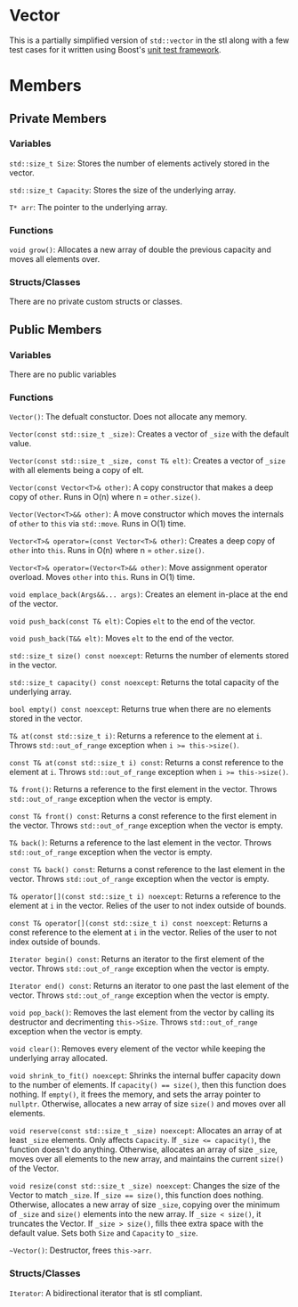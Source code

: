 # Vector

This is a partially simplified version of `std::vector` in the stl along with a few test cases for it written using Boost's [unit test framework](https://www.boost.org/doc/libs/latest/libs/test/doc/html/index.html).

# Members

## Private Members

### Variables

`std::size_t Size`: Stores the number of elements actively stored in the vector.

`std::size_t Capacity`: Stores the size of the underlying array.

`T* arr`: The pointer to the underlying array.

### Functions

`void grow()`: Allocates a new array of double the previous capacity and moves all elements over.

### Structs/Classes

There are no private custom structs or classes.

## Public Members

### Variables

There are no public variables

### Functions

`Vector()`: The defualt constuctor. Does not allocate any memory.

`Vector(const std::size_t _size)`: Creates a vector of `_size` with the default value.

`Vector(const std::size_t _size, const T& elt)`: Creates a vector of `_size` with all elements being a copy of elt.

`Vector(const Vector<T>& other)`: A copy constructor that makes a deep copy of `other`. Runs in O(n) where n = `other.size()`.

`Vector(Vector<T>&& other)`: A move constructor which moves the internals of `other` to `this` via `std::move`. Runs in O(1) time.

`Vector<T>& operator=(const Vector<T>& other)`: Creates a deep copy of `other` into `this`. Runs in O(n) where n = `other.size()`.

`Vector<T>& operator=(Vector<T>&& other)`: Move assignment operator overload. Moves `other` into `this`. Runs in O(1) time.

`void emplace_back(Args&&... args)`: Creates an element in-place at the end of the vector.

`void push_back(const T& elt)`: Copies `elt` to the end of the vector.

`void push_back(T&& elt)`: Moves `elt` to the end of the vector.

`std::size_t size() const noexcept`: Returns the number of elements stored in the vector.

`std::size_t capacity() const noexcept`: Returns the total capacity of the underlying array.

`bool empty() const noexcept`: Returns true when there are no elements stored in the vector.

`T& at(const std::size_t i)`: Returns a reference to the element at `i`. Throws `std::out_of_range` exception when `i >= this->size()`.

`const T& at(const std::size_t i) const`: Returns a const reference to the element at `i`. Throws `std::out_of_range` exception when `i >= this->size()`.

`T& front()`: Returns a reference to the first element in the vector. Throws `std::out_of_range` exception when the vector is empty.

`const T& front() const`: Returns a const reference to the first element in the vector. Throws `std::out_of_range` exception when the vector is empty.

`T& back()`: Returns a reference to the last element in the vector. Throws `std::out_of_range` exception when the vector is empty.

`const T& back() const`: Returns a const reference to the last element in the vector. Throws `std::out_of_range` exception when the vector is empty.

`T& operator[](const std::size_t i) noexcept`: Returns a reference to the element at `i` in the vector. Relies of the user to not index outside of bounds.

`const T& operator[](const std::size_t i) const noexcept`: Returns a const reference to the element at `i` in the vector. Relies of the user to not index outside of bounds.

`Iterator begin() const`: Returns an iterator to the first element of the vector. Throws `std::out_of_range` exception when the vector is empty.

`Iterator end() const`: Returns an iterator to one past the last element of the vector. Throws `std::out_of_range` exception when the vector is empty.

`void pop_back()`: Removes the last element from the vector by calling its destructor and decrimenting `this->Size`. Throws `std::out_of_range` exception when the vector is empty.

`void clear()`: Removes every element of the vector while keeping the underlying array allocated.

`void shrink_to_fit() noexcept`: Shrinks the internal buffer capacity down to the number of elements. If `capacity() == size()`, then this function does nothing. If `empty()`, it frees the memory, and sets the array pointer to `nullptr`. Otherwise, allocates a new array of size `size()` and moves over all elements.

`void reserve(const std::size_t _size) noexcept`: Allocates an array of at least `_size` elements. Only affects `Capacity`. If `_size <= capacity()`, the function doesn't do anything. Otherwise, allocates an array of size `_size`, moves over all elements to the new array, and maintains the current `size()` of the Vector.

`void resize(const std::size_t _size) noexcept`: Changes the size of the Vector to match `_size`. If `_size == size()`, this function does nothing. Otherwise, allocates a new array of size `_size`, copying over the minimum of `_size` and `size()` elements into the new array. If `_size < size()`, it truncates the Vector.  If `_size > size()`, fills thee extra space with the default value. Sets both `Size` and `Capacity` to `_size`.

`~Vector()`: Destructor, frees `this->arr`.

### Structs/Classes

`Iterator`: A bidirectional iterator that is stl compliant.
